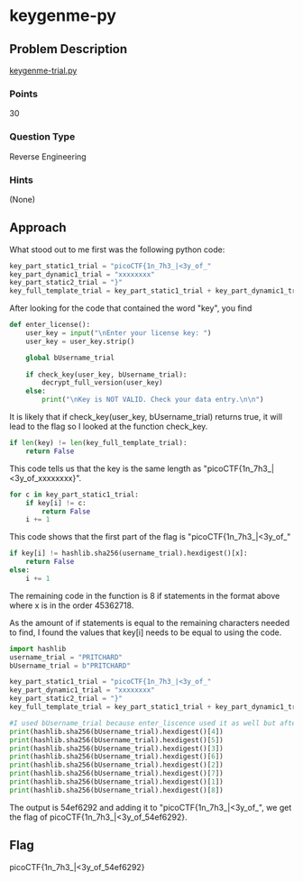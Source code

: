 # keygenme-py

## Problem Description

[keygenme-trial.py](https://github.com/vivian-dai/PicoCTF2021-Writeup/blob/main/Reverse%20Engineering/keygenme-py/keygenme-trial.py)

### Points

30

### Question Type

Reverse Engineering

### Hints

(None)

## Approach

What stood out to me first was the following python code:

```python
key_part_static1_trial = "picoCTF{1n_7h3_|<3y_of_"
key_part_dynamic1_trial = "xxxxxxxx"
key_part_static2_trial = "}"
key_full_template_trial = key_part_static1_trial + key_part_dynamic1_trial + key_part_static2_trial
```

After looking for the code that contained the word "key", you find

```python
def enter_license():
    user_key = input("\nEnter your license key: ")
    user_key = user_key.strip()

    global bUsername_trial
    
    if check_key(user_key, bUsername_trial):
        decrypt_full_version(user_key)
    else:
        print("\nKey is NOT VALID. Check your data entry.\n\n")
```

It is likely that if check_key(user_key, bUsername_trial) returns true, it will lead to the flag so I looked at the function check_key.

```python
if len(key) != len(key_full_template_trial):
    return False
```

This code tells us that the key is the same length as "picoCTF{1n_7h3_|<3y_of_xxxxxxxx}".

```python
for c in key_part_static1_trial:
    if key[i] != c:
        return False
    i += 1
```

This code shows that the first part of the flag is "picoCTF{1n_7h3_|<3y_of_"

```python
if key[i] != hashlib.sha256(username_trial).hexdigest()[x]:
    return False
else:
    i += 1
```

The remaining code in the function is 8 if statements in the format above where x is in the order 45362718.

As the amount of if statements is equal to the remaining characters needed to find, I found the values that key[i] needs to be equal to using the code.

```python
import hashlib
username_trial = "PRITCHARD"
bUsername_trial = b"PRITCHARD"

key_part_static1_trial = "picoCTF{1n_7h3_|<3y_of_"
key_part_dynamic1_trial = "xxxxxxxx"
key_part_static2_trial = "}"
key_full_template_trial = key_part_static1_trial + key_part_dynamic1_trial + key_part_static2_trial

#I used bUsername_trial because enter_liscence used it as well but after testing afterwards, they output the same answer
print(hashlib.sha256(bUsername_trial).hexdigest()[4]) 
print(hashlib.sha256(bUsername_trial).hexdigest()[5])
print(hashlib.sha256(bUsername_trial).hexdigest()[3])
print(hashlib.sha256(bUsername_trial).hexdigest()[6])
print(hashlib.sha256(bUsername_trial).hexdigest()[2])
print(hashlib.sha256(bUsername_trial).hexdigest()[7])
print(hashlib.sha256(bUsername_trial).hexdigest()[1])
print(hashlib.sha256(bUsername_trial).hexdigest()[8])
```

The output is 54ef6292 and adding it to "picoCTF{1n_7h3_|<3y_of_", we get the flag of picoCTF{1n_7h3_|<3y_of_54ef6292}.

## Flag

picoCTF{1n_7h3_|<3y_of_54ef6292}
